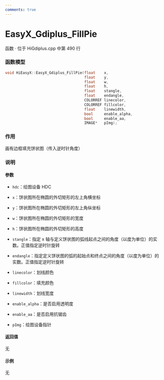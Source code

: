 ```yaml
---
comments: true
---
```


# EasyX_Gdiplus_FillPie
函数 · 位于 HiGdiplus.cpp 中第 490 行

### 函数模型

```cpp
void HiEasyX::EasyX_Gdiplus_FillPie(float  	 x,
		                            float  	 y,
		                            float  	 w,
		                            float  	 h,
		                            float  	 stangle,
		                            float  	 endangle,
		                            COLORREF linecolor,
		                            COLORREF fillcolor,
		                            float  	 linewidth,
		                            bool  	 enable_alpha,
		                            bool  	 enable_aa,
		                            IMAGE*   pImg);
```

### 作用
画有边框填充饼状图（传入逆时针角度）

### 说明
#### 参数
- `hdc`：绘图设备 HDC

- `x`：饼状图所在椭圆的外切矩形的左上角横坐标

- `y`：饼状图所在椭圆的外切矩形的左上角纵坐标

- `w`：饼状图所在椭圆的外切矩形的宽度

- `h`：饼状图所在椭圆的外切矩形的高度

- `stangle`：指定 x 轴与定义饼状图的弧线起点之间的角度（以度为单位）的实数。正值指定逆时针旋转

- `endangle`：指定定义饼状图的弧的起始点和终点之间的角度（以度为单位）的实数。正值指定逆时针旋转

- `linecolor`：划线颜色

- `fillcolor`：填充颜色

- `linewidth`：划线宽度

- `enable_alpha`：是否启用透明度

- `enable_aa`：是否启用抗锯齿

- `pImg`：绘图设备指针

#### 返回值
无

#### 示例
无